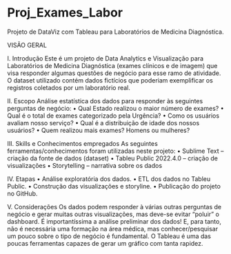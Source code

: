 # Proj_Exames_Labor
Projeto de DataViz com Tableau para Laboratórios de Medicina Diagnóstica.

VISÃO GERAL

I.	Introdução
Este é um projeto de Data Analytics e Visualização para Laboratórios de Medicina Diagnóstica (exames clínicos e de imagem) que visa responder algumas questões de negócio para esse ramo de atividade. O dataset utilizado contém dados fictícios que poderiam exemplificar os registros coletados por um laboratório real.

II.	Escopo
Análise estatística dos dados para responder às seguintes perguntas de negócio: 
•	Qual Estado realizou o maior número de exames?
•	Qual é o total de exames categorizado pela Urgência?
•	Como os usuários avaliam nosso serviço?
•	Qual é a distribuição de idade dos nossos usuários?
•	Quem realizou mais exames? Homens ou mulheres?

III.	Skills e Conhecimentos empregados
As seguintes ferramentas/conhecimentos foram utilizadas neste projeto:
•	Sublime Text – criação da fonte de dados (dataset)
•	Tableu Public 2022.4.0 – criação de visualizações
•	Storytelling – narrativa sobre os dados

IV.	Etapas
•	Análise exploratória dos dados.
•	ETL dos dados no Tableu Public.
•	Construção das visualizações e storyline.
•	Publicação do projeto no GitHub.

V.	Considerações
Os dados podem responder à várias outras perguntas de negócio e gerar muitas outras visualizações, mas deve-se evitar “poluir” o dashboard.
É importantíssima a análise preliminar dos dados! E, para tanto, não é necessária uma formação na área médica, mas conhecer/pesquisar um pouco sobre o tipo de negócio é fundamental.
O Tableau é uma das poucas ferramentas capazes de gerar um gráfico com tanta rapidez.
